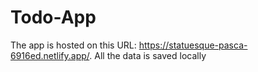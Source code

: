 # Todo-App
The app is hosted on this URL: https://statuesque-pasca-6916ed.netlify.app/.
All the data is saved locally
  
